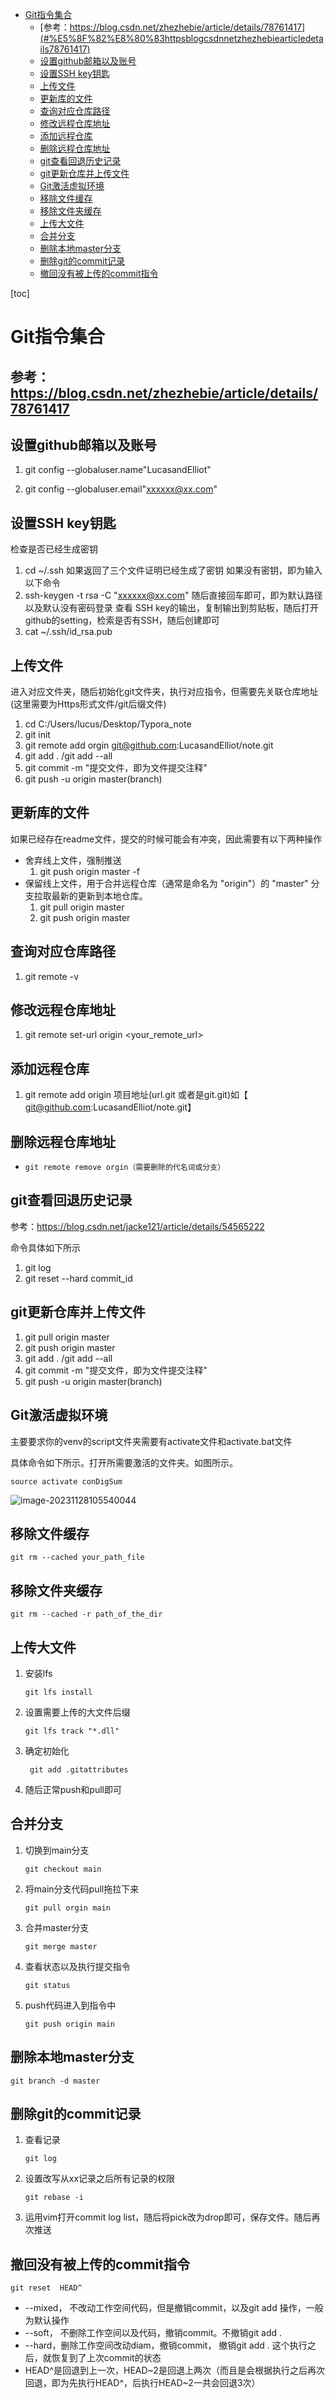 <!-- START doctoc generated TOC please keep comment here to allow auto update -->
<!-- DON'T EDIT THIS SECTION, INSTEAD RE-RUN doctoc TO UPDATE -->


- [Git指令集合](#git%E6%8C%87%E4%BB%A4%E9%9B%86%E5%90%88)
  - [参考：https://blog.csdn.net/zhezhebie/article/details/78761417](#%E5%8F%82%E8%80%83httpsblogcsdnnetzhezhebiearticledetails78761417)
  - [设置github邮箱以及账号](#%E8%AE%BE%E7%BD%AEgithub%E9%82%AE%E7%AE%B1%E4%BB%A5%E5%8F%8A%E8%B4%A6%E5%8F%B7)
  - [设置SSH key钥匙](#%E8%AE%BE%E7%BD%AEssh-key%E9%92%A5%E5%8C%99)
  - [上传文件](#%E4%B8%8A%E4%BC%A0%E6%96%87%E4%BB%B6)
  - [更新库的文件](#%E6%9B%B4%E6%96%B0%E5%BA%93%E7%9A%84%E6%96%87%E4%BB%B6)
  - [查询对应仓库路径](#%E6%9F%A5%E8%AF%A2%E5%AF%B9%E5%BA%94%E4%BB%93%E5%BA%93%E8%B7%AF%E5%BE%84)
  - [修改远程仓库地址](#%E4%BF%AE%E6%94%B9%E8%BF%9C%E7%A8%8B%E4%BB%93%E5%BA%93%E5%9C%B0%E5%9D%80)
  - [添加远程仓库](#%E6%B7%BB%E5%8A%A0%E8%BF%9C%E7%A8%8B%E4%BB%93%E5%BA%93)
  - [删除远程仓库地址](#%E5%88%A0%E9%99%A4%E8%BF%9C%E7%A8%8B%E4%BB%93%E5%BA%93%E5%9C%B0%E5%9D%80)
  - [git查看回退历史记录](#git%E6%9F%A5%E7%9C%8B%E5%9B%9E%E9%80%80%E5%8E%86%E5%8F%B2%E8%AE%B0%E5%BD%95)
  - [git更新仓库并上传文件](#git%E6%9B%B4%E6%96%B0%E4%BB%93%E5%BA%93%E5%B9%B6%E4%B8%8A%E4%BC%A0%E6%96%87%E4%BB%B6)
  - [Git激活虚拟环境](#git%E6%BF%80%E6%B4%BB%E8%99%9A%E6%8B%9F%E7%8E%AF%E5%A2%83)
  - [移除文件缓存](#%E7%A7%BB%E9%99%A4%E6%96%87%E4%BB%B6%E7%BC%93%E5%AD%98)
  - [移除文件夹缓存](#%E7%A7%BB%E9%99%A4%E6%96%87%E4%BB%B6%E5%A4%B9%E7%BC%93%E5%AD%98)
  - [上传大文件](#%E4%B8%8A%E4%BC%A0%E5%A4%A7%E6%96%87%E4%BB%B6)
  - [合并分支](#%E5%90%88%E5%B9%B6%E5%88%86%E6%94%AF)
  - [删除本地master分支](#%E5%88%A0%E9%99%A4%E6%9C%AC%E5%9C%B0master%E5%88%86%E6%94%AF)
  - [删除git的commit记录](#%E5%88%A0%E9%99%A4git%E7%9A%84commit%E8%AE%B0%E5%BD%95)
  - [撤回没有被上传的commit指令](#%E6%92%A4%E5%9B%9E%E6%B2%A1%E6%9C%89%E8%A2%AB%E4%B8%8A%E4%BC%A0%E7%9A%84commit%E6%8C%87%E4%BB%A4)

<!-- END doctoc generated TOC please keep comment here to allow auto update -->

[toc]

# Git指令集合

## 参考：https://blog.csdn.net/zhezhebie/article/details/78761417

## 设置github邮箱以及账号

1.  git config --globaluser.name"LucasandElliot"

2. git config --globaluser.email"xxxxxx@xx.com"

##  设置SSH key钥匙
检查是否已经生成密钥
1. cd ~/.ssh
如果返回了三个文件证明已经生成了密钥
如果没有密钥，即为输入以下命令
1. ssh-keygen -t rsa -C "xxxxxx@xx.com"
随后直接回车即可，即为默认路径以及默认没有密码登录
查看 SSH key的输出，复制输出到剪贴板，随后打开github的setting，检索是否有SSH，随后创建即可
1. cat ~/.ssh/id_rsa.pub
## 上传文件
进入对应文件夹，随后初始化git文件夹，执行对应指令，但需要先关联仓库地址(这里需要为Https形式文件/git后缀文件)
1. cd C:/Users/lucus/Desktop/Typora_note
2. git init
3. git remote add orgin git@github.com:LucasandElliot/note.git
4. git add .  /git add --all
5. git commit -m "提交文件，即为文件提交注释"
6. git push -u origin master(branch)

## 更新库的文件

如果已经存在readme文件，提交的时候可能会有冲突，因此需要有以下两种操作
- 舍弃线上文件，强制推送
	1. git push origin master -f
- 保留线上文件，用于合并远程仓库（通常是命名为 "origin"）的 "master" 分支拉取最新的更新到本地仓库。
	1. git pull origin master
	2. git push origin master
## 查询对应仓库路径
1. git remote -v
## 修改远程仓库地址
1. git remote set-url origin <your_remote_url>

## 添加远程仓库

1. git remote add origin 项目地址(url.git 或者是git.git)如【 git@github.com:LucasandElliot/note.git】

## 删除远程仓库地址

- ```
  git remote remove orgin（需要删除的代名词或分支）
  ```

## git查看回退历史记录

参考：https://blog.csdn.net/jacke121/article/details/54565222

命令具体如下所示

1. git log
2. git reset --hard commit_id

## git更新仓库并上传文件

1. git pull origin master
2. git push origin master
3. git add .  /git add --all
4. git commit -m "提交文件，即为文件提交注释"
5. git push -u origin master(branch)

## Git激活虚拟环境

主要要求你的venv的script文件夹需要有activate文件和activate.bat文件

具体命令如下所示。打开所需要激活的文件夹。如图所示。

`source activate conDigSum`

![image-20231128105540044](src/image-20231128105540044.png)

## 移除文件缓存

```
git rm --cached your_path_file
```

## 移除文件夹缓存

```
git rm --cached -r path_of_the_dir
```

## 上传大文件

1. 安装lfs

   ```
   git lfs install
   ```

2. 设置需要上传的大文件后缀

   ```
   git lfs track "*.dll" 
   ```

3. 确定初始化

   ```
    git add .gitattributes
   ```

4. 随后正常push和pull即可

## 合并分支

1. 切换到main分支

   ```
   git checkout main
   ```

2. 将main分支代码pull拖拉下来

   ```
   git pull orgin main

3. 合并master分支

   ```
   git merge master
   ```

4. 查看状态以及执行提交指令

   ```
   git status
   ```

5. push代码进入到指令中

   ```
   git push origin main
   ```

## 删除本地master分支

```
git branch -d master
```

## 删除git的commit记录

1. 查看记录

   ```
   git log
   ```

2. 设置改写从xx记录之后所有记录的权限

   ```
   git rebase -i 
   ```

3. 运用vim打开commit log list，随后将pick改为drop即可，保存文件。随后再次推送

## 撤回没有被上传的commit指令

```
git reset  HEAD^
```

- --mixed， 不改动工作空间代码，但是撤销commit，以及git add 操作，一般为默认操作
- --soft， 不删除工作空间以及代码，撤销commit。不撤销git add .
- --hard，删除工作空间改动diam，撤销commit， 撤销git add . 这个执行之后，就恢复到了上次commit的状态
- HEAD^是回退到上一次，HEAD~2是回退上两次（而且是会根据执行之后再次回退，即为先执行HEAD^，后执行HEAD~2一共会回退3次）
